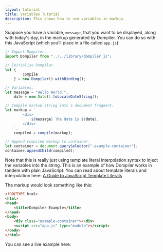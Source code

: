 ```yaml
---
layout: tutorial
title: Variables Tutorial
description: This shows how to use variables in markup.
---
```


<link rel="stylesheet" href="/assets/css/tutorial.css" />

Suppose you have a variable, `message`, that you want to be displayed, along with today's day, in the markup generated by Dompiler. You can do so with this JavaScript (which you'll place in a file called `app.js`):

```javascript
// Import Dompiler.
import Dompiler from "../../library/dompiler.js";

// Initialize Dompiler.
let {
        compile
    } = new Dompiler().withBinding();

// Variables.
let message = "Hello World.",
    date = new Date().toLocaleDateString();

// Compile markup string into a document fragment.
let markup = `
        <div>
            ${message} The date is ${date}.
        </div>
    `,
    compiled = compile(markup);

// Append compiled markup to container.
let container = document.querySelector(".example-container");
container.appendChild(compiled);
```

Note that this is really just using template literal interpolation syntax to inject the variables into the string. This is an example of how Dompiler works in tandem with plain JavaScript. You can read about template literals and interpolation here: [A Guide to JavaScript Template Literals](https://flaviocopes.com/javascript-template-literals/)

The markup would look something like this:

```html
<!DOCTYPE html>
<html>
<head>
    <title>Dompiler Example</title>
</head>
<body>
    <div class="example-container"></div>
    <script src="app.js" type="module"></script>
</body>
</html>
```

You can see a live example here:

<div class="example-container"></div>
<script src="app.js" type="module"></script>